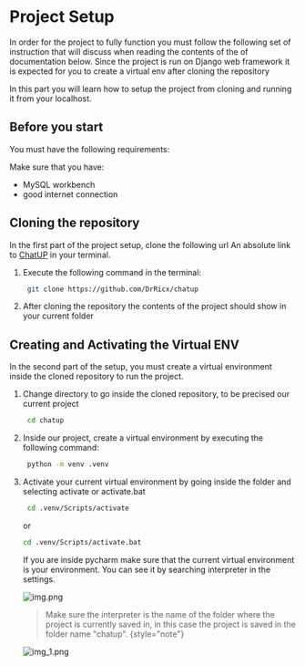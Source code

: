 # Project Setup

In order for the project to fully function you must follow the following set of instruction that will discuss when
reading the contents of the of documentation below. Since the project is run on Django web framework it is expected for
you to create a virtual env after cloning the repository

In this part you will learn how to setup the project from cloning and running it from your localhost.

## Before you start

You must have the following requirements:

Make sure that you have:

- MySQL workbench
- good internet connection

## Cloning the repository

In the first part of the project setup, clone the following url An absolute link
to [ChatUP](https://github.com/DrRicx/chatup) in your terminal.

1. Execute the following command in the terminal:

   ```bash
    git clone https://github.com/DrRicx/chatup
   ```

2. After cloning the repository the contents of the project should show in your current folder

## Creating and Activating the Virtual ENV

In the second part of the setup, you must create a virtual environment inside the cloned repository to run the project.

1. Change directory to go inside the cloned repository, to be precised our current project

   ```bash
    cd chatup
   ```

2. Inside our project, create a virtual environment by executing the following command:

   ```bash
    python -m venv .venv
   ```
3. Activate your current virtual environment by going inside the folder and selecting activate or activate.bat
   ```bash
    cd .venv/Scripts/activate
   ```
   or
   ```bash
   cd .venv/Scripts/activate.bat
   ```
   
   If you are inside pycharm make sure that the current virtual environment is your environment. You can see it by searching interpreter in the settings.

   <img alt="img.png" src="img.png"/>

   >Make sure the interpreter is the name of the folder where the project is currently saved in, in this case the project is saved in the folder name "chatup".
   {style="note"}

   <img alt="img_1.png" src="img_1.png"/>
   

<seealso>
<!--Give some related links to how-to articles-->
</seealso>
